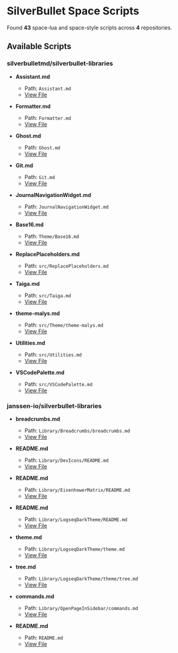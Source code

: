 # SilverBullet Space Scripts

Found **43** space-lua and space-style scripts across **4** repositories.

## Available Scripts

### silverbulletmd/silverbullet-libraries

- **Assistant.md**
  - Path: `Assistant.md`
  - [View File](https://github.com/silverbulletmd/silverbullet-libraries/blob/main/Assistant.md)

- **Formatter.md**
  - Path: `Formatter.md`
  - [View File](https://github.com/silverbulletmd/silverbullet-libraries/blob/main/Formatter.md)

- **Ghost.md**
  - Path: `Ghost.md`
  - [View File](https://github.com/silverbulletmd/silverbullet-libraries/blob/main/Ghost.md)

- **Git.md**
  - Path: `Git.md`
  - [View File](https://github.com/silverbulletmd/silverbullet-libraries/blob/main/Git.md)

- **JournalNavigationWidget.md**
  - Path: `JournalNavigationWidget.md`
  - [View File](https://github.com/silverbulletmd/silverbullet-libraries/blob/main/JournalNavigationWidget.md)

- **Base16.md**
  - Path: `Theme/Base16.md`
  - [View File](https://github.com/malys/silverbullet-libraries/blob/main/src/Organization/Organization-VCFExport.md)

- **ReplacePlaceholders.md**
  - Path: `src/ReplacePlaceholders.md`
  - [View File](https://github.com/malys/silverbullet-libraries/blob/main/src/ReplacePlaceholders.md)

- **Taiga.md**
  - Path: `src/Taiga.md`
  - [View File](https://github.com/malys/silverbullet-libraries/blob/main/src/Taiga.md)

- **theme-malys.md**
  - Path: `src/Theme/theme-malys.md`
  - [View File](https://github.com/malys/silverbullet-libraries/blob/main/src/Theme/theme-malys.md)

- **Utilities.md**
  - Path: `src/Utilities.md`
  - [View File](https://github.com/malys/silverbullet-libraries/blob/main/src/Utilities.md)

- **VSCodePalette.md**
  - Path: `src/VSCodePalette.md`
  - [View File](https://github.com/malys/silverbullet-libraries/blob/main/src/VSCodePalette.md)

### janssen-io/silverbullet-libraries

- **breadcrumbs.md**
  - Path: `Library/Breadcrumbs/breadcrumbs.md`
  - [View File](https://github.com/janssen-io/silverbullet-libraries/blob/main/Library/Breadcrumbs/breadcrumbs.md)

- **README.md**
  - Path: `Library/DevIcons/README.md`
  - [View File](https://github.com/janssen-io/silverbullet-libraries/blob/main/Library/DevIcons/README.md)

- **README.md**
  - Path: `Library/EisenhowerMatrix/README.md`
  - [View File](https://github.com/janssen-io/silverbullet-libraries/blob/main/Library/EisenhowerMatrix/README.md)

- **README.md**
  - Path: `Library/LogseqDarkTheme/README.md`
  - [View File](https://github.com/janssen-io/silverbullet-libraries/blob/main/Library/LogseqDarkTheme/README.md)

- **theme.md**
  - Path: `Library/LogseqDarkTheme/theme.md`
  - [View File](https://github.com/janssen-io/silverbullet-libraries/blob/main/Library/LogseqDarkTheme/theme.md)

- **tree.md**
  - Path: `Library/LogseqDarkTheme/theme/tree.md`
  - [View File](https://github.com/janssen-io/silverbullet-libraries/blob/main/Library/LogseqDarkTheme/theme/tree.md)

- **commands.md**
  - Path: `Library/OpenPageInSidebar/commands.md`
  - [View File](https://github.com/janssen-io/silverbullet-libraries/blob/main/Library/OpenPageInSidebar/commands.md)

- **README.md**
  - Path: `README.md`
  - [View File](https://github.com/janssen-io/silverbullet-libraries/blob/main/README.md)
